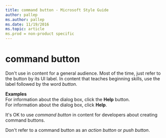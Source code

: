 ```yaml
---
title: command button - Microsoft Style Guide
author: pallep
ms.author: pallep
ms.date: 11/19/2016
ms.topic: article
ms.prod = non-product specific
---
```


# command button

Don't
use in content for a general audience. Most of the time,
just refer to the button by its UI label. In content that
teaches beginning skills, use the label followed by the word *button*. 

**Examples**  
For information about the dialog box, click the **Help** button.  
For information about the dialog box, click **Help**.

It's OK to use *command button* in content for developers about creating command buttons.

Don't refer to a command button as an *action button* or *push button*. 
